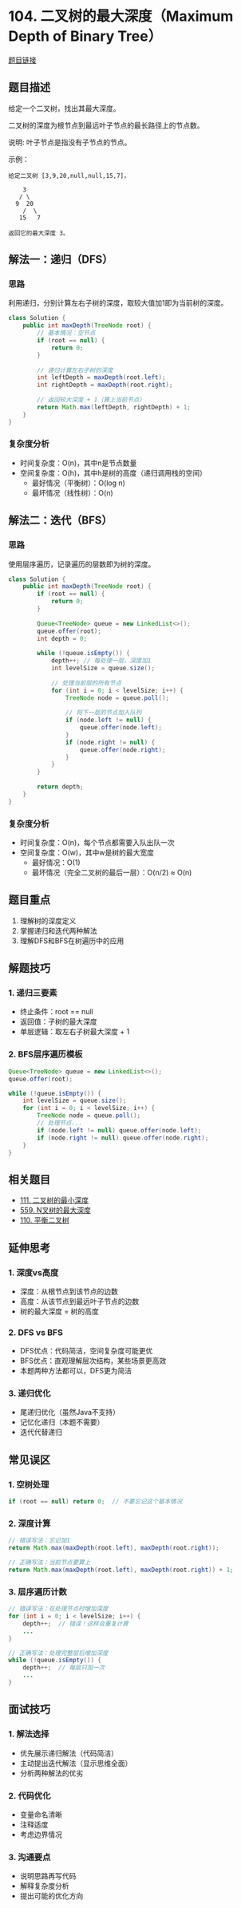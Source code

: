 # 104. 二叉树的最大深度（Maximum Depth of Binary Tree）

[题目链接](https://leetcode.com/problems/maximum-depth-of-binary-tree/)

## 题目描述
给定一个二叉树，找出其最大深度。

二叉树的深度为根节点到最远叶子节点的最长路径上的节点数。

说明: 叶子节点是指没有子节点的节点。

示例：
```
给定二叉树 [3,9,20,null,null,15,7]，

    3
   / \
  9  20
    /  \
   15   7

返回它的最大深度 3。
```

## 解法一：递归（DFS）

### 思路
利用递归，分别计算左右子树的深度，取较大值加1即为当前树的深度。

```java
class Solution {
    public int maxDepth(TreeNode root) {
        // 基本情况：空节点
        if (root == null) {
            return 0;
        }
        
        // 递归计算左右子树的深度
        int leftDepth = maxDepth(root.left);
        int rightDepth = maxDepth(root.right);
        
        // 返回较大深度 + 1（算上当前节点）
        return Math.max(leftDepth, rightDepth) + 1;
    }
}
```

### 复杂度分析
- 时间复杂度：O(n)，其中n是节点数量
- 空间复杂度：O(h)，其中h是树的高度（递归调用栈的空间）
  - 最好情况（平衡树）：O(log n)
  - 最坏情况（线性树）：O(n)

## 解法二：迭代（BFS）

### 思路
使用层序遍历，记录遍历的层数即为树的深度。

```java
class Solution {
    public int maxDepth(TreeNode root) {
        if (root == null) {
            return 0;
        }
        
        Queue<TreeNode> queue = new LinkedList<>();
        queue.offer(root);
        int depth = 0;
        
        while (!queue.isEmpty()) {
            depth++; // 每处理一层，深度加1
            int levelSize = queue.size();
            
            // 处理当前层的所有节点
            for (int i = 0; i < levelSize; i++) {
                TreeNode node = queue.poll();
                
                // 将下一层的节点加入队列
                if (node.left != null) {
                    queue.offer(node.left);
                }
                if (node.right != null) {
                    queue.offer(node.right);
                }
            }
        }
        
        return depth;
    }
}
```

### 复杂度分析
- 时间复杂度：O(n)，每个节点都需要入队出队一次
- 空间复杂度：O(w)，其中w是树的最大宽度
  - 最好情况：O(1)
  - 最坏情况（完全二叉树的最后一层）：O(n/2) ≈ O(n)

## 题目重点
1. 理解树的深度定义
2. 掌握递归和迭代两种解法
3. 理解DFS和BFS在树遍历中的应用

## 解题技巧

### 1. 递归三要素
- 终止条件：root == null
- 返回值：子树的最大深度
- 单层逻辑：取左右子树最大深度 + 1

### 2. BFS层序遍历模板
```java
Queue<TreeNode> queue = new LinkedList<>();
queue.offer(root);

while (!queue.isEmpty()) {
    int levelSize = queue.size();
    for (int i = 0; i < levelSize; i++) {
        TreeNode node = queue.poll();
        // 处理节点...
        if (node.left != null) queue.offer(node.left);
        if (node.right != null) queue.offer(node.right);
    }
}
```

## 相关题目
- [111. 二叉树的最小深度](https://leetcode.com/problems/minimum-depth-of-binary-tree/)
- [559. N叉树的最大深度](https://leetcode.com/problems/maximum-depth-of-n-ary-tree/)
- [110. 平衡二叉树](https://leetcode.com/problems/balanced-binary-tree/)

## 延伸思考

### 1. 深度vs高度
- 深度：从根节点到该节点的边数
- 高度：从该节点到最远叶子节点的边数
- 树的最大深度 = 树的高度

### 2. DFS vs BFS
- DFS优点：代码简洁，空间复杂度可能更优
- BFS优点：直观理解层次结构，某些场景更高效
- 本题两种方法都可以，DFS更为简洁

### 3. 递归优化
- 尾递归优化（虽然Java不支持）
- 记忆化递归（本题不需要）
- 迭代代替递归

## 常见误区

### 1. 空树处理
```java
if (root == null) return 0;  // 不要忘记这个基本情况
```

### 2. 深度计算
```java
// 错误写法：忘记加1
return Math.max(maxDepth(root.left), maxDepth(root.right));

// 正确写法：当前节点要算上
return Math.max(maxDepth(root.left), maxDepth(root.right)) + 1;
```

### 3. 层序遍历计数
```java
// 错误写法：在处理节点时增加深度
for (int i = 0; i < levelSize; i++) {
    depth++;  // 错误！这样会重复计算
    ...
}

// 正确写法：处理完整层后增加深度
while (!queue.isEmpty()) {
    depth++;  // 每层只加一次
    ...
}
```

## 面试技巧

### 1. 解法选择
- 优先展示递归解法（代码简洁）
- 主动提出迭代解法（显示思维全面）
- 分析两种解法的优劣

### 2. 代码优化
- 变量命名清晰
- 注释适度
- 考虑边界情况

### 3. 沟通要点
- 说明思路再写代码
- 解释复杂度分析
- 提出可能的优化方向
